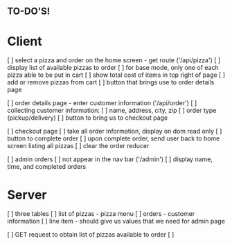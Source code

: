 ## TO-DO'S!

# Client
[ ] select a pizza and order on the home screen - get route ('/api/pizza')
  [ ] display list of available pizzas to order
  [ ] for base mode, only one of each pizza able to be put in cart
  [ ] show total cost of items in top right of page
  [ ] add or remove pizzas from cart
  [ ] button that brings use to order details page

[ ] order details page - enter customer information ('/api/order')
  [ ] collecting customer information:
    [ ] name, address, city, zip
    [ ] order type (pickup/delivery)
    [ ] button to bring us to checkout page

[ ] checkout page
  [ ] take all order information, display on dom read only
  [ ] button to complete order
  [ ] upon complete order, send user back to home screen listing all pizzas
  [ ] clear the order reducer

[ ] admin orders
  [ ] not appear in the nav bar ('/admin')
  [ ] display name, time, and completed orders

# Server
[ ] three tables
  [ ] list of pizzas - pizza menu
  [ ] orders - customer information
  [ ] line item - should give us values that we need for admin page

[ ] GET request to obtain list of pizzas available to order
[ ] 


